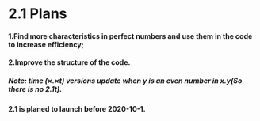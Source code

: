 # 2.1 Plans
#### 1.Find more characteristics in perfect numbers and use them in the code to increase efficiency;
#### 2.Improve the structure of the code.
##### Note: time (×.×t) versions update when y is an even number in x.y(So there is no 2.1t).
#### 2.1 is planed to launch before 2020-10-1.
